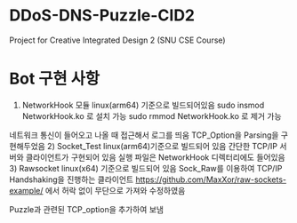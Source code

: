 # DDoS-DNS-Puzzle-CID2
Project for Creative Integrated Design 2 (SNU CSE Course)

# Bot 구현 사항
1) NetworkHook 모듈
  linux(arm64) 기준으로 빌드되어있음
  sudo insmod NetworkHook.ko 로 설치 가능
  sudo rmmod NetworkHook.ko 로 제거 가능
  
  네트워크 통신이 들어오고 나올 때 접근해서 로그를 띄움
  TCP_Option을 Parsing을 구현해두었음
2) Socket_Test
  linux(arm64)기준으로 빌드되어 있음
  간단한 TCP/IP 서버와 클라이언트가 구현되어 있음
  실행 파일은 NetworkHook 디렉터리에도 들어있음
3) Rawsocket
  linux(x64) 기준으로 빌드되어 있음
  Sock_Raw를 이용하여 TCP/IP Handshaking을 진행하는 클라이언트
  https://github.com/MaxXor/raw-sockets-example/ 에서 허락 없이 무단으로 가져와 수정하였음
  
  Puzzle과 관련된 TCP_option을 추가하여 보냄
